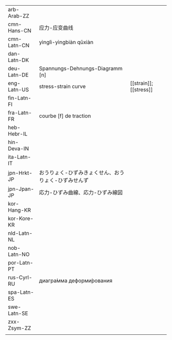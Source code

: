 | | | |
|-|-|-|
| arb-Arab-ZZ |  |  |
| cmn-Hans-CN | 应力-应变曲线 |  |
| cmn-Latn-CN | yìnglì-yìngbiàn qūxiàn |  |
| dan-Latn-DK |  |  |
| deu-Latn-DE | Spannungs-Dehnungs-Diagramm [n] |  |
| eng-Latn-US | stress-strain curve | [[strain]]; [[stress]] |
| fin-Latn-FI |  |  |
| fra-Latn-FR | courbe [f] de traction |  |
| heb-Hebr-IL |  |  |
| hin-Deva-IN |  |  |
| ita-Latn-IT |  |  |
| jpn-Hrkt-JP | おうりょく-ひずみきょくせん、おうりょく-ひずみせんず |  |
| jpn-Jpan-JP | 応力-ひずみ曲線、応力-ひずみ線図 |  |
| kor-Hang-KR |  |  |
| kor-Kore-KR |  |  |
| nld-Latn-NL |  |  |
| nob-Latn-NO |  |  |
| por-Latn-PT |  |  |
| rus-Cyrl-RU | диагра́мма деформи́рования |  |
| spa-Latn-ES |  |  |
| swe-Latn-SE |  |  |
| zxx-Zsym-ZZ |  |  |
|  |  |  |